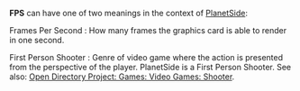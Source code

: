 **FPS** can have one of two meanings in the context of
[PlanetSide](../etc/PlanetSide.md):

Frames Per Second : How many frames the graphics card is able to render in one
second.

<!-- -->

First Person Shooter : Genre of video game where the action is presented from
the perspective of the player. PlanetSide is a First Person Shooter. See also:
[Open Directory Project: Games: Video Games: Shooter](http://dmoz.org/Games/Video_Games/Shooter/).



